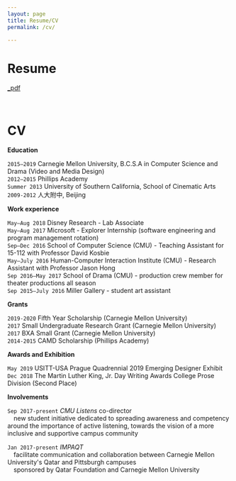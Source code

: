```yaml
---
layout: page
title: Resume/CV
permalink: /cv/

---
```


# Resume 
[_pdf](/assets/joycewang_0107.pdf)

<br>

# CV

**Education**

`2015–2019` Carnegie Mellon University, B.C.S.A in Computer Science and Drama (Video and Media Design)  
`2012–2015` Phillips Academy  
`Summer 2013` University of Southern California, School of Cinematic Arts  
`2009-2012` 人大附中, Beijing

**Work experience**

`May–Aug 2018` Disney Research - Lab Associate  
`May–Aug 2017` Microsoft - Explorer Internship (software engineering and program management rotation)  
`Sep–Dec 2016` School of Computer Science (CMU) - Teaching Assistant for 15-112 with Professor David Kosbie  
`May–July 2016` Human-Computer Interaction Institute (CMU) - Research Assistant with Professor Jason Hong  
`Sep 2016–May 2017` School of Drama (CMU) - production crew member for theater productions all season  
`Sep 2015–July 2016` Miller Gallery - student art assistant  

**Grants**

`2019-2020` Fifth Year Scholarship (Carnegie Mellon University)  
`2017` Small Undergraduate Research Grant (Carnegie Mellon University)  
`2017` BXA Small Grant (Carnegie Mellon University)  
`2014-2015` CAMD Scholarship (Phillips Academy)  

**Awards and Exhibition**

`May 2019` USITT-USA Prague Quadrennial 2019 Emerging Designer Exhibit  
`Dec 2018` The Martin Luther King, Jr. Day Writing Awards College Prose Division (Second Place)  

**Involvements**

`Sep 2017-present` *CMU Listens* co-director  
&emsp;new student initiative dedicated to spreading awareness and competency around the importance of active listening, towards the vision of a more inclusive and supportive campus community 

`Jan 2017-present` *IMPAQT*  
&emsp;facilitate communication and collaboration between Carnegie Mellon University's Qatar and Pittsburgh campuses  
&emsp;sponsored by Qatar Foundation and Carnegie Mellon University